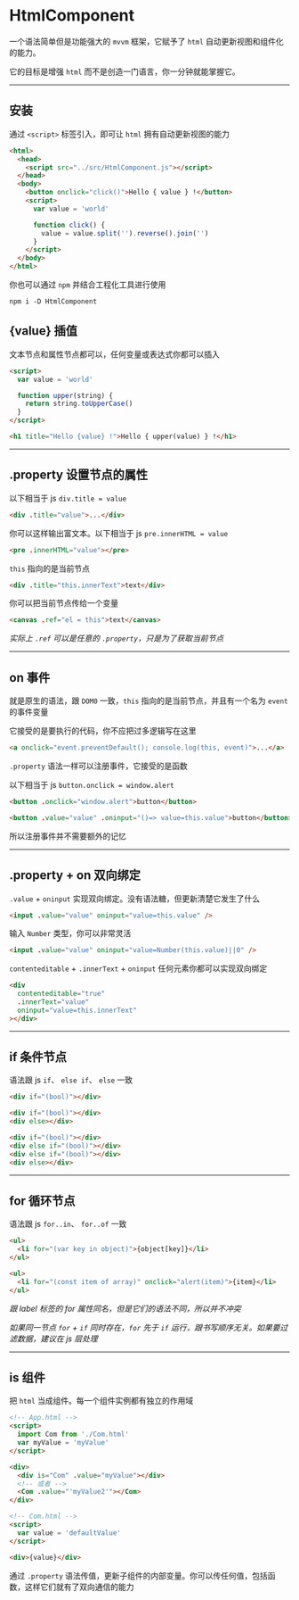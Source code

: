 # HtmlComponent

一个语法简单但是功能强大的 `mvvm` 框架，它赋予了 `html` 自动更新视图和组件化的能力。

它的目标是增强 `html` 而不是创造一门语言，你一分钟就能掌握它。

---

## 安装

通过 `<script>` 标签引入，即可让 `html` 拥有自动更新视图的能力

```html
<html>
  <head>
    <script src="../src/HtmlComponent.js"></script>
  </head>
  <body>
    <button onclick="click()">Hello { value } !</button>
    <script>
      var value = 'world'

      function click() {
        value = value.split('').reverse().join('')
      }
    </script>
  </body>
</html>
```

你也可以通过 `npm` 并结合工程化工具进行使用

```
npm i -D HtmlComponent
```

## {value} 插值

文本节点和属性节点都可以，任何变量或表达式你都可以插入

```html
<script>
  var value = 'world'

  function upper(string) {
    return string.toUpperCase()
  }
</script>

<h1 title="Hello {value} !">Hello { upper(value) } !</h1>
```

---

## .property 设置节点的属性

以下相当于 js `div.title = value`

```html
<div .title="value">...</div>
```

你可以这样输出富文本。以下相当于 js `pre.innerHTML = value`

```html
<pre .innerHTML="value"></pre>
```

`this` 指向的是当前节点

```html
<div .title="this.innerText">text</div>
```

你可以把当前节点传给一个变量

```html
<canvas .ref="el = this">text</canvas>
```

_实际上 `.ref` 可以是任意的 `.property`，只是为了获取当前节点_

---

## on 事件

就是原生的语法，跟 `DOM0` 一致，`this` 指向的是当前节点，并且有一个名为 `event` 的事件变量

它接受的是要执行的代码，你不应把过多逻辑写在这里

```html
<a onclick="event.preventDefault(); console.log(this, event)">...</a>
```

`.property` 语法一样可以注册事件，它接受的是函数

以下相当于 js `button.onclick = window.alert`

```html
<button .onclick="window.alert">button</button>
```

```html
<button .value="value" .oninput="()=> value=this.value">button</button>
```

所以注册事件并不需要额外的记忆

---

## .property + on 双向绑定

`.value` + `oninput` 实现双向绑定。没有语法糖，但更新清楚它发生了什么

```html
<input .value="value" oninput="value=this.value" />
```

输入 `Number` 类型，你可以非常灵活

```html
<input .value="value" oninput="value=Number(this.value)||0" />
```

`contenteditable` + `.innerText` + `oninput` 任何元素你都可以实现双向绑定

```html
<div
  contenteditable="true"
  .innerText="value"
  oninput="value=this.innerText"
></div>
```

---

## if 条件节点

语法跟 js `if`、 `else if`、 `else` 一致

```html
<div if="(bool)"></div>
```

```html
<div if="(bool)"></div>
<div else></div>
```

```html
<div if="(bool)"></div>
<div else if="(bool)"></div>
<div else if="(bool)"></div>
<div else></div>
```

---

## for 循环节点

语法跟 js `for..in`、 `for..of` 一致

```html
<ul>
  <li for="(var key in object)">{object[key]}</li>
</ul>
```

```html
<ul>
  <li for="(const item of array)" onclick="alert(item)">{item}</li>
</ul>
```

_跟 label 标签的 for 属性同名，但是它们的语法不同，所以并不冲突_

_如果同一节点 `for` + `if` 同时存在，`for` 先于 `if` 运行，跟书写顺序无关。如果要过滤数据，建议在 js 层处理_

---

## is 组件

把 `html` 当成组件。每一个组件实例都有独立的作用域

```html
<!-- App.html -->
<script>
  import Com from './Com.html'
  var myValue = 'myValue'
</script>

<div>
  <div is="Com" .value="myValue"></div>
  <!-- 或者 -->
  <Com .value="'myValue2'"></Com>
</div>
```

```html
<!-- Com.html -->
<script>
  var value = 'defaultValue'
</script>

<div>{value}</div>
```

通过 `.property` 语法传值，更新子组件的内部变量。你可以传任何值，包括函数，这样它们就有了双向通信的能力
